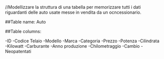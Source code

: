 //Modellizzare la struttura di una tabella per memorizzare tutti i dati riguardanti delle auto usate messe in vendita da un ocncessionario.

##Table name: Auto

##Table columns: 

-ID
-Codice Telaio
-Modello
-Marca
-Categoria
-Prezzo
-Potenza
-Cilindrata
-Kilowatt
-Carburante
-Anno produzione
-Chilometraggio
-Cambio
-Neopatentati
